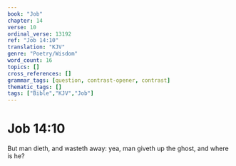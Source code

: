 ```yaml
---
book: "Job"
chapter: 14
verse: 10
ordinal_verse: 13192
ref: "Job 14:10"
translation: "KJV"
genre: "Poetry/Wisdom"
word_count: 16
topics: []
cross_references: []
grammar_tags: [question, contrast-opener, contrast]
thematic_tags: []
tags: ["Bible","KJV","Job"]
---
```


# Job 14:10

But man dieth, and wasteth away: yea, man giveth up the ghost, and where is he?
